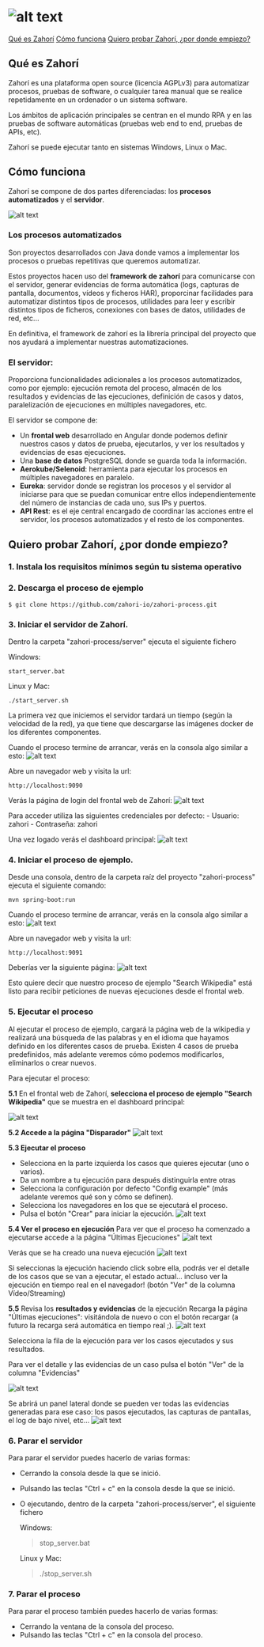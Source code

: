 # ![alt text](images/Logo_zahori.jpg "Zahorí architecture")

[Qué es Zahorí](#qué-es-zahorí)
[Cómo funciona](#cómo-funciona)
[Quiero probar Zahorí, ¿por donde empiezo?](#quiero-probar-zahorí-por-donde-empiezo)

## Qué es Zahorí

Zahorí es una plataforma open source (licencia AGPLv3) para automatizar procesos, pruebas de software, o cualquier tarea manual que se realice repetidamente en un ordenador o un sistema software. 

Los ámbitos de aplicación principales se centran en el mundo RPA y en las pruebas de software automáticas (pruebas web end to end, pruebas de APIs, etc).

Zahorí se puede ejecutar tanto en sistemas Windows, Linux o Mac.

## Cómo funciona
Zahorí se compone de dos partes diferenciadas: los **procesos automatizados** y el **servidor**.

![alt text](images/home/Architecture.png "Arquitectura Zahorí")

### Los procesos automatizados
Son proyectos desarrollados con Java donde vamos a implementar los procesos o pruebas repetitivas que queremos automatizar.

Estos proyectos hacen uso del **framework de zahorí** para comunicarse con el servidor, generar evidencias de forma automática (logs, capturas de pantalla, documentos, vídeos y ficheros HAR), proporcinar facilidades para automatizar distintos tipos de procesos, utilidades para leer y escribir distintos tipos de ficheros, conexiones con bases de datos, utilidades de red, etc...

En definitiva, el framework de zahorí es la librería principal del proyecto que nos ayudará a implementar nuestras automatizaciones.

### El servidor:
Proporciona funcionalidades adicionales a los procesos automatizados, como por ejemplo: ejecución remota del proceso, almacén de los resultados y evidencias de las ejecuciones, definición de casos y datos, paralelización de ejecuciones en múltiples navegadores, etc.

El servidor se compone de:
- Un **frontal web** desarrollado en Angular donde podemos definir nuestros casos y datos de prueba, ejecutarlos, y ver los resultados y evidencias de esas ejecuciones.
- Una **base de datos** PostgreSQL donde se guarda toda la información.
- **Aerokube/Selenoid**: herramienta para ejecutar los procesos en múltiples navegadores en paralelo.
- **Eureka**: servidor donde se registran los procesos y el servidor al iniciarse para que se puedan comunicar entre ellos independientemente del número de instancias de cada uno, sus IPs y puertos.
- **API Rest**: es el eje central encargado de coordinar las acciones entre el servidor, los procesos automatizados y el resto de los componentes.

## Quiero probar Zahorí, ¿por donde empiezo?
### 1. Instala los **requisitos mínimos** según tu sistema operativo

### 2. Descarga el **proceso de ejemplo**

    $ git clone https://github.com/zahori-io/zahori-process.git

### 3. **Iniciar el servidor** de Zahorí.
Dentro la carpeta "zahori-process/server" ejecuta el siguiente fichero
    
Windows:

    start_server.bat

Linux y Mac: 

    ./start_server.sh

La primera vez que iniciemos el servidor tardará un tiempo (según la velocidad de la red), ya que tiene que descargarse las imágenes docker de los diferentes componentes.

Cuando el proceso termine de arrancar, verás en la consola algo similar a esto:
![alt text](images/home/Server_started.png "Servidor iniciado (consola)")

Abre un navegador web y visita la url:

    http://localhost:9090
    
Verás la página de login del frontal web de Zahorí:
![alt text](images/home/Login.png "Servidor iniciado (web)")

Para acceder utiliza las siguientes credenciales por defecto:
    - Usuario: zahori
    - Contraseña: zahori

Una vez logado verás el dashboard principal:
![alt text](images/home/Dashboard.png "Dashboard")

### 4. **Iniciar el proceso** de ejemplo.
Desde una consola, dentro de la carpeta raíz del proyecto "zahori-process" ejecuta el siguiente comando:

    mvn spring-boot:run

Cuando el proceso termine de arrancar, verás en la consola algo similar a esto:
![alt text](images/home/Spring-boot-run.png "Process started")

Abre un navegador web y visita la url:

    http://localhost:9091 

Deberías ver la siguiente página:
![alt text](images/home/Process_up.png "Pocess is up")

Esto quiere decir que nuestro proceso de ejemplo "Search Wikipedia" está listo para recibir peticiones de nuevas ejecuciones desde el frontal web.

### 5. **Ejecutar el proceso**
Al ejecutar el proceso de ejemplo, cargará la página web de la wikipedia y realizará una búsqueda de las palabras y en el idioma que hayamos definido en los diferentes casos de prueba. Existen 4 casos de prueba predefinidos, más adelante veremos cómo podemos modificarlos, eliminarlos o crear nuevos.

Para ejecutar el proceso:

**5.1**  En el frontal web de Zahorí, **selecciona el proceso de ejemplo "Search Wikipedia"** que se muestra en el dashboard principal:

![alt text](images/home/Select_process.png "Seleccionar proceso")

**5.2 Accede a la página "Disparador"**
![alt text](images/home/Select_disparador.png "Ir a página disparador")

**5.3 Ejecutar el proceso**
- Selecciona en la parte izquierda los casos que quieres ejecutar (uno o varios).
- Da un nombre a tu ejecución para después distinguirla entre otras
- Selecciona la configuración por defecto "Config example" (más adelante veremos qué son y cómo se definen).
- Selecciona los navegadores en los que se ejecutará el proceso.
- Pulsa el botón "Crear" para iniciar la ejecución.
![alt text](images/home/Disparador_ejecucion.png "Ejecutar proceso")

**5.4 Ver el proceso en ejecución**
Para ver que el proceso ha comenzado a ejecutarse accede a la página "Últimas Ejecuciones"
![alt text](images/home/UltimasEjecuciones.png "Ir a página Últimas Ejecuciones")

Verás que se ha creado una nueva ejecución
![alt text](images/home/Process_running.png "Proceso en ejecución")

Si seleccionas la ejecución haciendo click sobre ella, podrás ver el detalle de los casos que se van a ejecutar, el estado actual... incluso ver la ejecución en tiempo real en el navegador! (botón "Ver" de la columna Vídeo/Streaming)

**5.5** Revisa los **resultados y evidencias** de la ejecución
Recarga la página "Últimas ejecuciones": visitándola de nuevo o con el botón recargar (a futuro la recarga será automática en tiempo real ;). 
![alt text](images/home/UltimasEjecuciones_reload.png "Recargar Últimas Ejecuciones")

Selecciona la fila de la ejecución para ver los casos ejecutados y sus resultados.

Para ver el detalle y las evidencias de un caso pulsa el botón "Ver" de la columna "Evidencias"

![alt text](images/home/UltimasEjecuciones_verEvidencias.png "Ver evidencias")

Se abrirá un panel lateral donde se pueden ver todas las evidencias generadas para ese caso: los pasos ejecutados, las capturas de pantallas, el log de bajo nivel, etc...
![alt text](images/home/UltimasEjecuciones_evidencias.png "Evidencias")

### 6. **Parar el servidor**
Para parar el servidor puedes hacerlo de varias formas:
- Cerrando la consola desde la que se inició.
- Pulsando las teclas "Ctrl + c" en la consola desde la que se inició.
- O ejecutando, dentro de la carpeta "zahori-process/server", el siguiente fichero
    
    Windows:
    > stop_server.bat

    Linux y Mac:
    > ./stop_server.sh

### 7. **Parar el proceso**
Para parar el proceso también puedes hacerlo de varias formas:
- Cerrando la ventana de la consola del proceso.
- Pulsando las teclas "Ctrl + c" en la consola del proceso.
